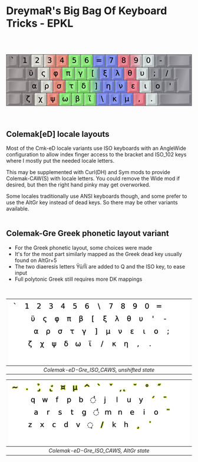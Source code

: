 DreymaR's Big Bag Of Keyboard Tricks - EPKL
===========================================
<br><br>

![EPKL help image for Colemak-Gre ISO-AngleWide](./Cmk-Gre_ISO-AWide_s0_EPKL.png)

<br>

Colemak[eD] locale layouts
--------------------------
Most of the Cmk-eD locale variants use ISO keyboards with an AngleWide configuration to allow index finger access to the bracket and ISO_102 keys where I mostly put the needed locale letters.

This may be supplemented with Curl(DH) and Sym mods to provide Colemak-CAW(S) with locale letters. You could remove the Wide mod if desired, but then the right hand pinky may get overworked.

Some locales traditionally use ANSI keyboards though, and some prefer to use the AltGr key instead of dead keys. So there may be other variants available.
<br><br>

Colemak-Gre Greek phonetic layout variant
-----------------------------------------
- For the Greek phonetic layout, some choices were made 
- It's for the most part similarly mapped as the Greek dead key usually found on AltGr+5
- The two diaeresis letters Ϋϋ/Ϊϊ are added to Q and the ISO key, to ease input
- Full polytonic Greek still requires more DK mappings
<br>

|![EPKL help image for Colemak-eD-Gre CAWS on an ISO board, unshifted state](./Cmk-eD-Gre_ISO_CurlAWideSym/state0.png)|
|   :---:   |
|_Colemak-eD-Gre_ISO_CAWS, unshifted state_|

|![EPKL help image for Colemak-eD-Gre CAWS on an ISO board, AltGr state](./Cmk-eD-Gre_ISO_CurlAWideSym/state6.png)|
|   :---:   |
|_Colemak-eD-Gre_ISO_CAWS, AltGr state_|
